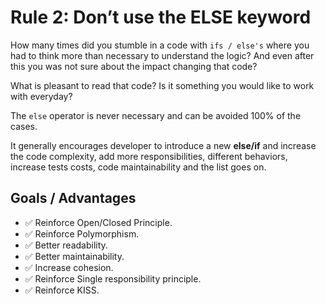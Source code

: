 # Rule 2: Don’t use the ELSE keyword

How many times did you stumble in a code with `ifs / else's` where you had to think 
more than necessary to understand the logic? And even after this you was not sure about the impact changing that code?

What is pleasant to read that code? Is it something you would like to work with everyday?

The `else` operator is never necessary and can be avoided 100% of the cases. 

It generally encourages developer to introduce a new __else/if__ and increase the code complexity, 
add more responsibilities, different behaviors, increase tests costs, code maintainability and the list goes on.

## Goals / Advantages

- :white_check_mark: Reinforce Open/Closed Principle.
- :white_check_mark: Reinforce Polymorphism.
- :white_check_mark: Better readability.
- :white_check_mark: Better maintainability.
- :white_check_mark: Increase cohesion.
- :white_check_mark: Reinforce Single responsibility principle.
- :white_check_mark: Reinforce KISS.